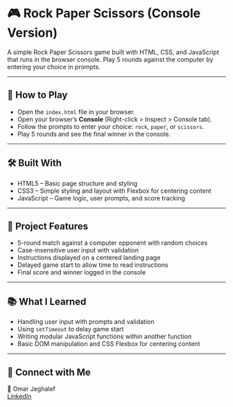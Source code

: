 # 🎮 Rock Paper Scissors (Console Version)

A simple Rock Paper Scissors game built with HTML, CSS, and JavaScript that runs in the browser console. Play 5 rounds against the computer by entering your choice in prompts.

---

## 🔗 How to Play

- Open the `index.html` file in your browser.
- Open your browser’s **Console** (Right-click > Inspect > Console tab).
- Follow the prompts to enter your choice: `rock`, `paper`, or `scissors`.
- Play 5 rounds and see the final winner in the console.

---

## 🛠️ Built With

- HTML5 – Basic page structure and styling
- CSS3 – Simple styling and layout with Flexbox for centering content
- JavaScript – Game logic, user prompts, and score tracking

---

## 📁 Project Features

- 5-round match against a computer opponent with random choices
- Case-insensitive user input with validation
- Instructions displayed on a centered landing page
- Delayed game start to allow time to read instructions
- Final score and winner logged in the console

---

## 📚 What I Learned

- Handling user input with prompts and validation
- Using `setTimeout` to delay game start
- Writing modular JavaScript functions within another function
- Basic DOM manipulation and CSS Flexbox for centering content

---

## 🔗 Connect with Me

👤 Omar Jeghalef  
[LinkedIn](ht)